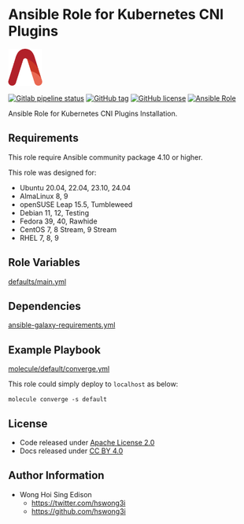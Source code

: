 # Ansible Role for Kubernetes CNI Plugins

<a href="https://alvistack.com" title="AlviStack" target="_blank"><img src="/alvistack.svg" height="75" alt="AlviStack"></a>

[![Gitlab pipeline status](https://img.shields.io/gitlab/pipeline/alvistack/ansible-role-containernetworking_plugins/master)](https://gitlab.com/alvistack/ansible-role-containernetworking_plugins/-/pipelines)
[![GitHub tag](https://img.shields.io/github/tag/alvistack/ansible-role-containernetworking_plugins.svg)](https://github.com/alvistack/ansible-role-containernetworking_plugins/tags)
[![GitHub license](https://img.shields.io/github/license/alvistack/ansible-role-containernetworking_plugins.svg)](https://github.com/alvistack/ansible-role-containernetworking_plugins/blob/master/LICENSE)
[![Ansible Role](https://img.shields.io/badge/galaxy-alvistack.containernetworking_plugins-blue.svg)](https://galaxy.ansible.com/alvistack/containernetworking_plugins)

Ansible Role for Kubernetes CNI Plugins Installation.

## Requirements

This role require Ansible community package 4.10 or higher.

This role was designed for:

- Ubuntu 20.04, 22.04, 23.10, 24.04
- AlmaLinux 8, 9
- openSUSE Leap 15.5, Tumbleweed
- Debian 11, 12, Testing
- Fedora 39, 40, Rawhide
- CentOS 7, 8 Stream, 9 Stream
- RHEL 7, 8, 9

## Role Variables

[defaults/main.yml](defaults/main.yml)

## Dependencies

[ansible-galaxy-requirements.yml](ansible-galaxy-requirements.yml)

## Example Playbook

[molecule/default/converge.yml](molecule/default/converge.yml)

This role could simply deploy to `localhost` as below:

    molecule converge -s default

## License

- Code released under [Apache License 2.0](LICENSE)
- Docs released under [CC BY 4.0](http://creativecommons.org/licenses/by/4.0/)

## Author Information

- Wong Hoi Sing Edison
  - <https://twitter.com/hswong3i>
  - <https://github.com/hswong3i>
